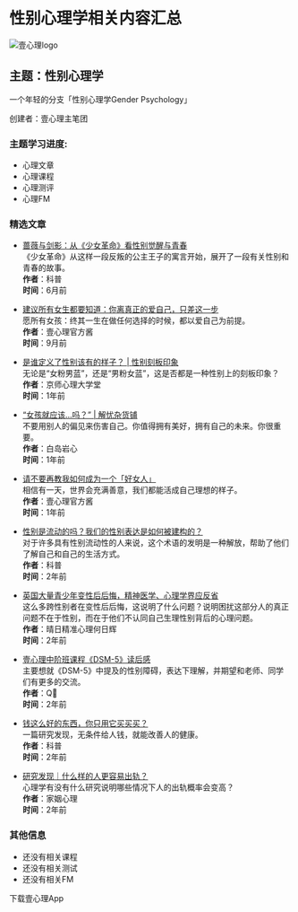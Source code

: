 # 性别心理学相关内容汇总

![壹心理logo](https://lapp.xinli001.com/images/logo/logo3.png)

## 主题：性别心理学

一个年轻的分支「性别心理学Gender Psychology」

创建者：壹心理主笔团

### 主题学习进度:

- 心理文章
- 心理课程
- 心理测评
- 心理FM

### 精选文章

- [蔷薇与剑影：从《少女革命》看性别觉醒与青春](https://www.xinli001.com/info/100496287)  
  《少女革命》从这样一段反叛的公主王子的寓言开始，展开了一段有关性别和青春的故事。  
  **作者**：科普  
  **时间**：6月前

- [建议所有女生都要知道：你离真正的爱自己，只差这一步](https://www.xinli001.com/info/100494998)  
  愿所有女孩：终其一生在做任何选择的时候，都以爱自己为前提。  
  **作者**：壹心理官方酱  
  **时间**：9月前

- [是谁定义了性别该有的样子？ | 性别刻板印象](https://www.xinli001.com/info/100490083)  
  无论是“女粉男蓝”，还是“男粉女蓝”，这是否都是一种性别上的刻板印象？  
  **作者**：京师心理大学堂  
  **时间**：1年前

- [“女孩就应该…吗？” | 解忧杂货铺](https://www.xinli001.com/info/100490074)  
  不要用别人的偏见来伤害自己。你值得拥有美好，拥有自己的未来。你很重要。  
  **作者**：白岛岩心  
  **时间**：1年前

- [请不要再教我如何成为一个「好女人」](https://www.xinli001.com/info/100489255)  
  相信有一天，世界会充满善意，我们都能活成自己理想的样子。  
  **作者**：壹心理官方酱  
  **时间**：1年前

- [性别是流动的吗？我们的性别表达是如何被建构的？](https://www.xinli001.com/info/100486399)  
  对于许多具有性别流动性的人来说，这个术语的发明是一种解放，帮助了他们了解自己和自己的生活方式。  
  **作者**：科普  
  **时间**：2年前

- [英国大量青少年变性后后悔，精神医学、心理学界应反省](https://www.xinli001.com/info/100485508)  
  这么多跨性别者在变性后后悔，这说明了什么问题？说明困扰这部分人的真正问题不在于性别，而在于他们不认同自己生理性别背后的心理问题。  
  **作者**：晴日精准心理何日辉  
  **时间**：2年前

- [壹心理中阶班课程《DSM-5》读后感](https://www.xinli001.com/info/100485392)  
  主要想就《DSM-5》中提及的性别障碍，表达下理解，并期望和老师、同学们有更多的交流。  
  **作者**：Q🦋  
  **时间**：2年前

- [钱这么好的东西，你只用它买买买？](https://www.xinli001.com/info/100485142)  
  一篇研究发现，无条件给人钱，就能改善人的健康。  
  **作者**：科普  
  **时间**：2年前

- [研究发现｜什么样的人更容易出轨？](https://www.xinli001.com/info/100485140)  
  心理学有没有什么研究说明哪些情况下人的出轨概率会变高？  
  **作者**：家姻心理  
  **时间**：2年前

### 其他信息

- 还没有相关课程
- 还没有相关测试
- 还没有相关FM

下载壹心理App
<!-- tcd_original_link https://www.xinli001.com/article/theme/detail?id=163 -->
